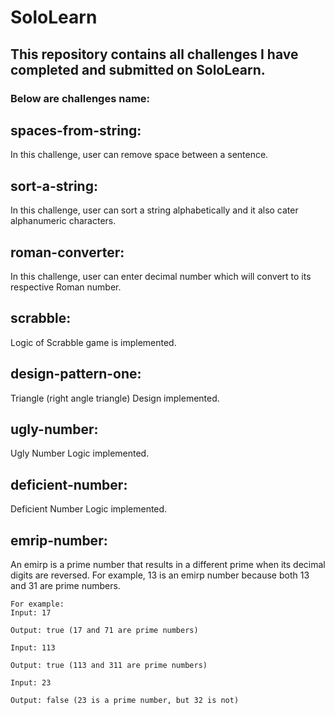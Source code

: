 # SoloLearn

## This repository contains all challenges I have completed and submitted on SoloLearn.

### Below are challenges name:

## spaces-from-string:
In this challenge, user can remove space between a sentence.

## sort-a-string:
In this challenge, user can sort a string alphabetically and it also cater alphanumeric characters.

## roman-converter:
In this challenge, user can enter decimal number which will convert to its respective Roman number.

## scrabble:
Logic of Scrabble game is implemented.

## design-pattern-one:
Triangle (right angle triangle) Design implemented.

## ugly-number:
Ugly Number Logic implemented.

## deficient-number:
Deficient Number Logic implemented.

## emrip-number:
An emirp is a prime number that results in a different prime when its decimal digits are reversed. For example, 13 is an emirp number because both 13 and 31 are prime numbers.

```
For example:
Input: 17

Output: true (17 and 71 are prime numbers)

Input: 113

Output: true (113 and 311 are prime numbers)

Input: 23

Output: false (23 is a prime number, but 32 is not)
```